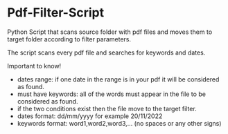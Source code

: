 # Pdf-Filter-Script

Python Script that scans source folder with pdf files and moves them to target folder according to filter parameters.

The script scans every pdf file and searches for keywords and dates.

Important to know!
 - dates range: if one date in the range is in your pdf it will be considered as found.
 - must have keywords: all of the words must appear in the file to be considered as found.
 - if the two conditions exist then the file move to the target filter.
 - dates format: dd/mm/yyyy for example 20/11/2022
 - keywords format: word1,word2,word3,... (no spaces or any other signs)
